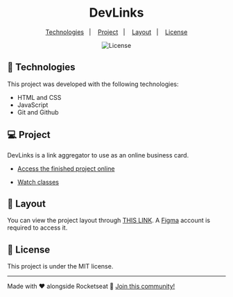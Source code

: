 <h1 align="center"> DevLinks </h1>

<p align="center">
  <a href="#-technologies">Technologies</a>&nbsp;&nbsp;&nbsp;|&nbsp;&nbsp;&nbsp;
  <a href="#-project">Project</a>&nbsp;&nbsp;&nbsp;|&nbsp;&nbsp;&nbsp;
  <a href="#-layout">Layout</a>&nbsp;&nbsp;&nbsp;|&nbsp;&nbsp;&nbsp;
  <a href="#memo-license">License</a>
</p>

<p align="center">
  <img alt="License" src="https://img.shields.io/static/v1?label=license&message=MIT&color=49AA26&labelColor=000000">
</p>

## 🚀 Technologies

This project was developed with the following technologies:

- HTML and CSS
- JavaScript
- Git and Github

## 💻 Project

DevLinks is a link aggregator to use as an online business card.

- [Access the finished project online](https://maykbrito.github.io/devlinks)

- [Watch classes](https://lp.rocketseat.com.br/devlinks/inscricao?utm_source=github&utm_medium=description&utm_campaign=capture-devlinks&utm_term=organic&utm_content=description-github-mayk-brito)

## 🔖 Layout

You can view the project layout through [THIS LINK](https://www.figma.com/community/file/1187422022288947321). A [Figma](https://figma.com) account is required to access it.

## :memo: License

This project is under the MIT license.

---

Made with ♥ alongside Rocketseat :wave: [Join this community!](https://discord.gg/rocketseat)
